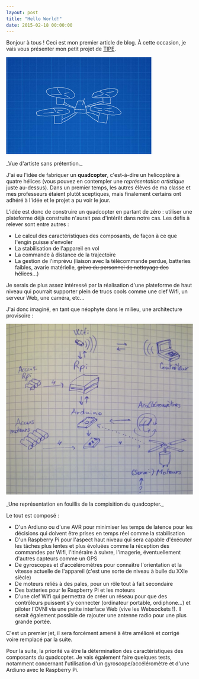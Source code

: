 ```yaml
---
layout: post
title: "Hello World!"
date: 2015-02-18 00:00:00
---
```


Bonjour à tous ! Ceci est mon premier article de blog. À cette occasion, je vais vous présenter mon petit projet de [TIPE](https://fr.wikipedia.org/wiki/Travail_d%27initiative_personnelle_encadr%C3%A9).

![Schéma (très) approximatif et artistique](/img/blog/2015-hello-world/quadcopter-ugly.png)
<p class="text-center">_Vue d'artiste sans prétention._</p>

J'ai eu l'idée de fabriquer un **quadcopter**, c'est-à-dire un helicoptère à quatre hélices (vous pouvez en contempler une _représentation artistique_ juste au-dessus). Dans un premier temps, les autres élèves de ma classe et mes professeurs étaient plutôt sceptiques, mais finalement certains ont adhéré à l'idée et le projet a pu voir le jour.

L'idée est donc de construire un quadcopter en partant de zéro : utiliser une plateforme déjà construite n'aurait pas d'intérêt dans notre cas. Les défis à relever sont entre autres :

* Le calcul des caractéristiques des composants, de façon à ce que l'engin puisse s'envoler
* La stabilisation de l'appareil en vol
* La commande à distance de la trajectoire
* La gestion de l'imprévu (liaison avec la télécommande perdue, batteries faibles, avarie matérielle, ~~grève du personnel de nettoyage des hélices~~...)

Je serais de plus assez intéressé par la réalisation d'une plateforme de haut niveau qui pourrait supporter plein de trucs cools comme une clef Wifi, un serveur Web, une caméra, etc...

J'ai donc imaginé, en tant que néophyte dans le milieu, une architecture provisoire :

![Schéma (un peu moins) approximatif](/img/blog/2015-hello-world/quadcopter-draft.png)
<p class="text-center">_Une représentation en fouillis de la compisition du quadcopter._</p>

Le tout est composé :

* D'un Ardiuno ou d'une AVR pour minimiser les temps de latence pour les décisions qui doivent être prises en temps réel comme la stabilisation
* D'un Raspberry Pi pour l'aspect haut niveau qui sera capable d'éxécuter les tâches plus lentes et plus évoluées comme la réception des commandes par Wifi, l'itinéraire à suivre, l'imagerie, éventuellement d'autres capteurs comme un GPS
* De gyroscopes et d'accéléromètres pour connaître l'orientation et la vitesse actuelle de l'appareil (c'est une sorte de niveau à bulle du XXIe siècle)
* De moteurs reliés à des pales, pour un rôle tout à fait secondaire
* Des batteries pour le Raspberry Pi et les moteurs
* D'une clef Wifi qui permettra de créer un réseau pour que des contrôleurs puissent s'y connecter (ordinateur portable, ordiphone...) et piloter l'OVNI via une petite interface Web (vive les Websockets !). Il serait également possible de rajouter une antenne radio pour une plus grande portée.

C'est un premier jet, il sera forcément amené à être amélioré et corrigé voire remplacé par la suite.

Pour la suite, la priorité va être la détermination des caractéristiques des composants du quadcopter. Je vais également faire quelques tests, notamment concernant l'utilisation d'un gyroscope/accéléromètre et d'une Ardiuno avec le Raspberry Pi.